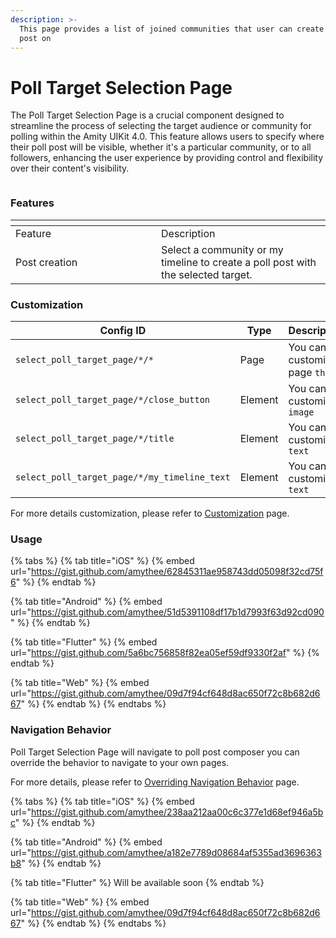 ```yaml
---
description: >-
  This page provides a list of joined communities that user can create a poll
  post on
---
```


# Poll Target Selection Page

The Poll Target Selection Page is a crucial component designed to streamline the process of selecting the target audience or community for polling within the Amity UIKit 4.0. This feature allows users to specify where their poll post will be visible, whether it's a particular community, or to all followers, enhancing the user experience by providing control and flexibility over their content's visibility.

<figure><img src="../../../../.gitbook/assets/ptsp.png" alt=""><figcaption></figcaption></figure>

### Features <a href="#features" id="features"></a>

<table data-header-hidden><thead><tr><th width="217"></th><th></th></tr></thead><tbody><tr><td>Feature</td><td>Description</td></tr><tr><td>Post creation</td><td>Select a community or my timeline to create a poll post with the selected target.</td></tr></tbody></table>

### Customization

<table><thead><tr><th width="269">Config ID</th><th width="122">Type</th><th>Description</th></tr></thead><tbody><tr><td><code>select_poll_target_page/*/*</code></td><td>Page</td><td>You can customize page <code>theme</code></td></tr><tr><td><code>select_poll_target_page/*/close_button</code></td><td>Element</td><td>You can customize <code>image</code></td></tr><tr><td><code>select_poll_target_page/*/title</code></td><td>Element</td><td>You can customize <code>text</code></td></tr><tr><td><code>select_poll_target_page/*/my_timeline_text</code></td><td>Element</td><td>You can customize <code>text</code></td></tr></tbody></table>

For more details customization, please refer to [Customization](../../customization/) page.

### Usage <a href="#usage" id="usage"></a>

{% tabs %}
{% tab title="iOS" %}
{% embed url="https://gist.github.com/amythee/62845311ae958743dd05098f32cd75f6" %}
{% endtab %}

{% tab title="Android" %}
{% embed url="https://gist.github.com/amythee/51d5391108df17b1d7993f63d92cd090" %}
{% endtab %}

{% tab title="Flutter" %}
{% embed url="https://gist.github.com/5a6bc756858f82ea05ef59df9330f2af" %}
{% endtab %}

{% tab title="Web" %}
{% embed url="https://gist.github.com/amythee/09d7f94cf648d8ac650f72c8b682d667" %}
{% endtab %}
{% endtabs %}

### Navigation Behavior

Poll Target Selection Page will navigate to poll post composer you can override the behavior to navigate to your own pages.

For more details, please refer to [Overriding Navigation Behavior](https://docs.amity.co/amity-uikit/uikit-v4-beta/customization/overriding-navigation-behaviour) page.

{% tabs %}
{% tab title="iOS" %}
{% embed url="https://gist.github.com/amythee/238aa212aa00c6c377e1d68ef946a5bc" %}
{% endtab %}

{% tab title="Android" %}
{% embed url="https://gist.github.com/amythee/a182e7789d08684af5355ad3696363b8" %}
{% endtab %}

{% tab title="Flutter" %}
Will be available soon
{% endtab %}

{% tab title="Web" %}
{% embed url="https://gist.github.com/amythee/09d7f94cf648d8ac650f72c8b682d667" %}
{% endtab %}
{% endtabs %}

